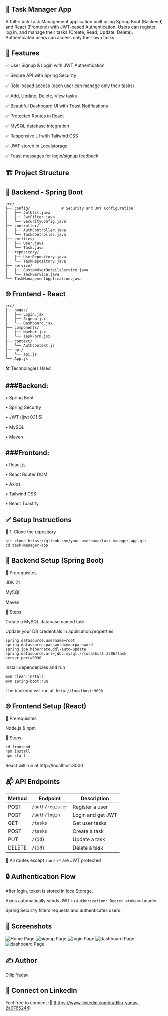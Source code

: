 📝 Task Manager App
-------------------------------------------------

A full-stack Task Management application built using Spring Boot (Backend) and React (Frontend) with JWT-based Authentication. Users can register, log in, and manage their tasks (Create, Read, Update, Delete). Authenticated users can access only their own tasks.

🚀 Features
-------------------------------------------------

✅ User Signup & Login with JWT Authentication

✅ Secure API with Spring Security

✅ Role-based access (each user can manage only their tasks)

✅ Add, Update, Delete, View tasks

✅ Beautiful Dashboard UI with Toast Notifications

✅ Protected Routes in React

✅ MySQL database integration

✅ Responsive UI with Tailwind CSS

✅ JWT stored in Localstorage

✅ Toast messages for login/signup feedback

🏗️ Project Structure
-------------------------------------------------

📆 Backend - Spring Boot
-------------------------------------------------

```
src/
├── config/              # Security and JWT Configuration
│   ├── JwtUtil.java
│   ├── JwtFilter.java
│   └── SecurityConfig.java
├── controller/
│   ├── AuthController.java
│   └── TaskController.java
├── entities/
│   ├── User.java
│   └── Task.java
├── repository/
│   ├── UserRepository.java
│   └── TaskRepository.java
├── service/
│   ├── CustomUserDetailsService.java
│   └── TaskService.java
└── TaskManagementApplication.java
```

🌐 Frontend - React
-------------------------------------------------
```
src/
├── pages/
│   ├── Login.jsx
│   ├── Signup.jsx
│   └── Dashboard.jsx
├── components/
│   ├── Navbar.jsx
│   └── TaskForm.jsx
├── context/
│   └── AuthContext.js
├── api/
│   └── api.js
└── App.js
```
🛠️ Technologies Used

###Backend:
-------------------------------------------------

• Spring Boot

• Spring Security

• JWT (jjwt 0.11.5)

• MySQL

• Maven

###Frontend:
-------------------------------------------------

• React.js

• React Router DOM

• Axios

• Tailwind CSS

• React Toastify


✅ Setup Instructions
-------------------------------------------------

🔹 1. Clone the repository
```
git clone https://github.com/your-username/task-manager-app.git
cd task-manager-app
```
🔧 Backend Setup (Spring Boot)
-------------------------------------------------

🔸 Prerequisites

JDK 21

MySQL

Maven

🔸 Steps

Create a MySQL database named task

Update your DB credentials in application.properties
```
spring.datasource.username=root
spring.datasource.password=yourpassword
spring.jpa.hibernate.ddl-auto=update
spring.datasource.url=jdbc:mysql://localhost:3306/task
server.port=9090
```
Install dependencies and run
```
mvn clean install
mvn spring-boot:run
```
The backend will run at``` http://localhost:9090```

🌐 Frontend Setup (React)
-------------------------------------------------

🔸 Prerequisites

Node.js & npm

🔸 Steps
```
cd frontend
npm install
npm start
```
React will run at http://localhost:3000

📬 API Endpoints
-------------------------------------------------

| Method | Endpoint         | Description       |
| ------ | ---------------- | ----------------- |
| POST   | `/auth/register` | Register a user   |
| POST   | `/auth/login`    | Login and get JWT |
| GET    | `/tasks`              | Get user tasks    |
| POST   | `/tasks`         | Create a task     |
| PUT    | `/{id}`   | Update a task     |
| DELETE | `/{id}`   | Delete a task     |



🔐 All routes except ```/auth/*``` are JWT protected


🔒 Authentication Flow
--------------------------------------------------------
After login, token is stored in localStorage.

Axios automatically sends JWT in ```Authorization: Bearer <token>``` header.

Spring Security filters requests and authenticates users.

📸 Screenshots
-------------------------------------------------
![Home Page](assets/Screenshot_2025-07-10_113932.png)
![signup Page](assets/Screenshot_2025-07-10_113857.png)
![login Page](assets/Screenshot_2025-07-10_113838.png)
![dashboard Page](assets/Screenshot_2025-07-10_113705.png)
![dashboard Page](assets/Screenshot_2025-07-10_113805.png)






✍️ Author
-------------------------------------------------

Dilip Yadav

📢 Connect on LinkedIn
-------------------------------------------------

Feel free to connect :🔗 (https://www.linkedin.com/in/dilip-yadav-2a0765244)

